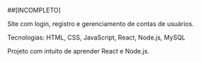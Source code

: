 ##[INCOMPLETO]

Site com login, registro e gerenciamento de contas de usuários.

Tecnologias:
  HTML,
  CSS,
  JavaScript,
  React,
  Node.js,
  MySQL

Projeto com intuito de aprender React e Node.js.
